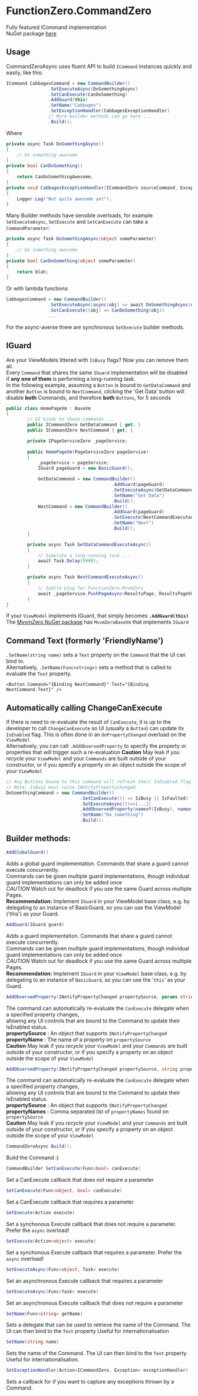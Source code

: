 # FunctionZero.CommandZero
Fully featured ICommand implementation  
NuGet package [here](https://www.nuget.org/packages/FunctionZero.CommandZero) 


## Usage

CommandZeroAsync uses fluent API to build `ICommand` instances quickly and easily, like this:  
```csharp
ICommand CabbagesCommand = new CommandBuilder()
                .SetExecuteAsync(DoSomethingAsync)
                .SetCanExecute(CanDoSomething)
                .AddGuard(this)
                .SetName("Cabbages")
                .SetExceptionHandler(CabbagesExceptionHandler)
                // More builder methods can go here ...
                .Build(); 
```
Where
```csharp
private async Task DoSomethingAsync()
{
    // Do something awesome
}
private bool CanDoSomething()
{
    return CanDoSomethingAwesome;
}
private void CabbagesExceptionHandler(ICommandZero sourceCommand, Exception ex)
{
    Logger.Log("Not quite awesome yet");
}
```

Many Builder methods have sensible overloads, for example `SetExecuteAsync`, `SetExecute` and `SetCanExecute` can take a `CommandParameter`:
```csharp
private async Task DoSomethingAsync(object someParameter)
{
    // Do something awesome
}
private bool CanDoSomething(object someParameter)
{
    return blah;
}
```
Or with lambda functions:
```csharp
CabbagesCommand = new CommandBuilder()
                .SetExecuteAsync(async(obj) => await DoSomethingAsync(obj))
                .SetCanExecute((obj) => CanDoSomething(obj))
                ...
```

For the async-averse there are synchronous `SetExecute` builder methods.




## IGuard
Are your ViewModels littered with `IsBusy` flags? Now you can remove them all.  
Every `Command` that shares the same `IGuard` implementation will be disabled if **any one of them** is performing a long-running task.  
In the following example, assuming a `Button` is bound to `GetDataCommand` and another `Button` is bound to `NextCommand`, 
clicking the 'Get Data' button will disable **both** Commands, and therefore **both** `Buttons`, for 5 seconds
```csharp
public class HomePageVm : BaseVm
{
        // UI binds to these commands ...
        public ICommandZero GetDataCommand { get; }
        public ICommandZero NextCommand { get; }

        private IPageServiceZero _pageService;
    
        public HomePageVm(PageServiceZero pageService)
        {
            _pageService = pageService;
            IGuard pageGuard = new BasicGuard();

            GetDataCommand = new CommandBuilder()
                                        .AddGuard(pageGuard)
                                        .SetExecuteAsync(GetDataCommandExecuteAsync)
                                        .SetName("Get Data")
                                        .Build();
            NextCommand = new CommandBuilder()
                                        .AddGuard(pageGuard)
                                        .SetExecute(NextCommandExecuteAsync)
                                        .SetName("Next")
                                        .Build();
        }

        private async Task GetDataCommandExecuteAsync()
        {
            // Simulate a long-running task ...
            await Task.Delay(5000);
        }

        private async Task NextCommandExecuteAsync()
        {
            // Subtle plug for FunctionZero.MvvmZero
            await _pageService.PushPageAsync<ResultsPage, ResultsPageVm>((vm)=>vm.SetState("Message from HomePageVm!!"));
        }
}
```

If your `ViewModel` implements IGuard, that simply becomes **`.AddGuard(this)`**  
The [MvvmZero NuGet package](https://www.nuget.org/packages/FunctionZero.MvvmZero) has `MvvmZeroBaseVm` that implements `IGuard`

## Command Text (formerly 'FriendlyName')
`.SetName(string name)` sets a `Text` property on the `Command` that the UI can bind to.  
Alternatively, `.SetName(Func<string>)` sets a method that is called to evaluate the `Text` property.
```xaml
<Button Command="{Binding NextCommand}" Text="{Binding NextCommand.Text}" />
```

## Automatically calling ChangeCanExecute
If there is need to re-evaluate the result of `CanExecute`, it is up to the developer to call `ChangeCanExecute` 
so UI (usually a `Button`) can update its `IsEnabled` flag. This is often done in an `OnPropertyChanged` overload on the `ViewModel`  
Alternatively, you can call `.AddObservedProperty` to specify the property or properties that will trigger such a re-evaluation
**Caution** May leak if you *recycle* your `ViewModel` and your `Commands` are built outside of your constructor, 
or if you specify a property on an object outside the scope of your `ViewModel`  
```csharp
// Any Buttons bound to this command will refresh their IsEnabled flag if IsBusy or IsFaulted changes. 
// Note: IsBusy must raise INotifyPropertyChanged
DoSomethingCommand = new CommandBuilder()
                            .SetCanExecute(() => IsBusy || IsFaulted)
                            .SetExecuteAsync(()=>{...})
                            .AddObservedProperty(nameof(IsBusy), nameof(IsFaulted))
                            .SetName("Do something")
                            .Build();
```

## Builder methods:
```csharp
AddGlobalGuard()
```
Adds a global guard implementation. Commands that share a guard cannot execute concurrently.  
Commands can be given multiple guard implementations, though individual guard implementations
can only be added once  
*CAUTION* Watch out for deadlock if you use the same Guard across multiple Pages.  
**Recommendation:** Implement `IGuard` in your ViewModel base class, e.g. by delegating to an instance of BasicGuard, so you can use the ViewModel ('this') as your Guard.   

```csharp
AddGuard(IGuard guard)
```
Adds a guard implementation. Commands that share a guard cannot execute concurrently.  
Commands can be given multiple guard implementations, though individual guard implementations
can only be added once  
*CAUTION* Watch out for deadlock if you use the same Guard across multiple Pages.  
**Recommendation:** Implement `IGuard` in your `ViewModel` base class, e.g. by delegating to an instance of `BasicGuard`, so you can use the '`this`' as your Guard.  
  
```csharp
AddObservedProperty(INotifyPropertyChanged propertySource, params string[] propertyNames)
```
The command can automatically re-evaluate the `CanExecute` delegate when a specified property changes,  
allowing any UI controls that are bound to the Command to update their IsEnabled status.  
**propertySource** : An object that supports `INotifyPropertyChanged`  
**propertyName** : The name of a property on `propertySource`  
**Caution** May leak if you *recycle* your `ViewModel` and your `Commands` are built outside of your constructor, 
or if you specify a property on an object outside the scope of your `ViewModel`
```csharp
AddObservedProperty(INotifyPropertyChanged propertySource, string propertyName)
```
The command can automatically re-evaluate the `CanExecute` delegate when a specified property changes,  
allowing any UI controls that are bound to the Command to update their IsEnabled status.  
**propertySource** : An object that supports `INotifyPropertyChanged`  
**propertyNames** : Comma separated list of `propertyNames` found on `propertySource`  
**Caution** May leak if you *recycle* your `ViewModel` and your `Commands` are built outside of your constructor, 
or if you specify a property on an object outside the scope of your `ViewModel`
```csharp
CommandZeroAsync Build();
```
Build the Command :)
```csharp
CommandBuilder SetCanExecute(Func<bool> canExecute)
```
Set a CanExecute callback that does not require a parameter
```csharp
SetCanExecute(Func<object, bool> canExecute)
```
Set a CanExecute callback that requires a parameter
```csharp
SetExecute(Action execute)
```
Set a synchonous Execute callback that does not require a parameter. Prefer the `async` overload!
```csharp
SetExecute(Action<object> execute)
```
Set a synchonous Execute callback that requires a parameter. Prefer the `async` overload!
```csharp
SetExecuteAsync(Func<object, Task> execute)
```
Set an asynchronous Execute callback that requires a parameter
```csharp
SetExecuteAsync(Func<Task> execute)
```
Set an asynchronous Execute callback that does not require a parameter
```csharp
SetName(Func<string> getName)
```
Sets a delegate that can be used to retrieve the name of the Command. The UI can then bind to the `Text` property
Useful for internationalisation
```csharp
SetName(string name)
```
Sets the name of the Command. The UI can then bind to the `Text` property
Useful for internationalisation.
```csharp
SetExceptionHandler(Action<ICommandZero, Exception> exceptionHandler)
```
Sets a callback for if you want to capture any exceptions thrown by a Command.
